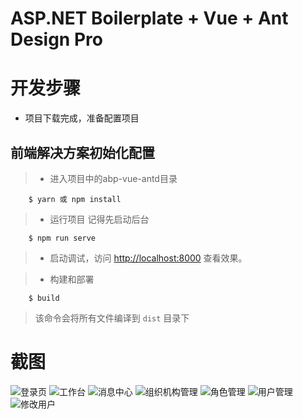 ﻿# ASP.NET Boilerplate + Vue + Ant Design Pro

# 开发步骤

* 项目下载完成，准备配置项目

## 前端解决方案初始化配置
>* 进入项目中的abp-vue-antd目录
```
    $ yarn 或 npm install
```

>* 运行项目
>记得先启动后台
```
    $ npm run serve
```
>* 启动调试，访问  <a href="http://localhost:8000" target="_blank">http://localhost:8000</a> 查看效果。

>* 构建和部署
```
    $ build
```
>该命令会将所有文件编译到 `dist` 目录下

# 截图

![登录页](https://github.com/zhang8043/abp-vue-antd/blob/master/public/preview/login.png)
![工作台](https://github.com/zhang8043/abp-vue-antd/blob/master/public/preview/workplace.png)
![消息中心](https://github.com/zhang8043/abp-vue-antd/blob/master/public/preview/message.png)
![组织机构管理](https://github.com/zhang8043/abp-vue-antd/blob/master/public/preview/organization.png)
![角色管理](https://github.com/zhang8043/abp-vue-antd/blob/master/public/preview/role.png)
![用户管理](https://github.com/zhang8043/abp-vue-antd/blob/master/public/preview/user.png)
![修改用户](https://github.com/zhang8043/abp-vue-antd/blob/master/public/preview/edituser.png)
